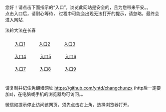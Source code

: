 您好！请点击下面指示的“入口”，浏览此网站是安全的，且为您带来平安。。 <br/>
点击入口后，请耐心等待， 过程中可能会出现无法打开的提示，请忽略，最终会进入网站. </br>

法轮大法在长春<br/>
<div style="padding:10px"><a style="margin:20px" target="_blank" href="https://dat7ueq2x40tv.cloudfront.net/2Qpsp?kfybfjrj" id="ccLink1" rel="nofollow">入口1</a> <a target="_blank" style="margin:20px" href="https://do0jixjnyi0uo.cloudfront.net/2Qpsp?mpkzgdrq" id="ccLink2" rel="nofollow">入口2</a> <a style="margin:20px" target="_blank" href="https://ddkupgmq3m0hh.cloudfront.net/2Qpsp?rfhsvpv" id="ccLink3" rel="nofollow">入口3</a></div>

<div style="padding:10px" ><a style="margin:20px" target="_blank" href="https://dat7ueq2x40tv.cloudfront.net/2Qpsp?kfybfjrj" id="ccLink4" rel="nofollow">入口4</a> <a style="margin:20px" href="https://do0jixjnyi0uo.cloudfront.net/2Qpsp?mpkzgdrq" target="_blank" id="ccLink5" rel="nofollow">入口5</a> <a style="margin:20px" href="https://ddkupgmq3m0hh.cloudfront.net/2Qpsp?rfhsvpv" target="_blank" id="ccLink6" rel="nofollow">入口6</a></div>

<div style="padding:10px"><a style="margin:20px" target="_blank" href="https://dat7ueq2x40tv.cloudfront.net/2Qpsp?kfybfjrj" id="ccLink7" rel="nofollow">入口7</a> <a style="margin:20px" href="https://do0jixjnyi0uo.cloudfront.net/2Qpsp?mpkzgdrq" target="_blank" id="ccLink8" rel="nofollow">入口8</a> <a style="margin:20px" target="_blank" href="https://ddkupgmq3m0hh.cloudfront.net/2Qpsp?rfhsvpv" id="ccLink9" rel="nofollow">入口9</a></div>

<br/>



请复制并记住免翻墙网址 https://github.com/yntd/changchunzx (http后一定要加s)，在电脑或手机的浏览器均可访问。。<br/>

微信如提示停止访问该网页，须先点击右上角，选择浏览器打开。
